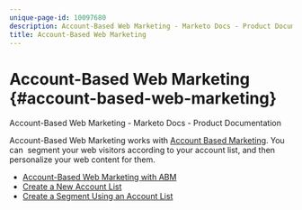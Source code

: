 ```yaml
---
unique-page-id: 10097680
description: Account-Based Web Marketing - Marketo Docs - Product Documentation
title: Account-Based Web Marketing
---
```


# Account-Based Web Marketing {#account-based-web-marketing}

Account-Based Web Marketing - Marketo Docs - Product Documentation

Account-Based Web Marketing works with [Account Based Marketing](../../../welcome-to-marketo-docs/product-docs/account-based-marketing.md). You can &nbsp;segment your web visitors according to your account list, and then personalize your web content for them. &nbsp;

* [Account-Based Web Marketing with ABM](account-based-web-marketing/account-based-web-marketing-with-abm.md)
* [Create a New Account List](account-based-web-marketing/create-a-new-account-list.md)
* [Create a Segment Using an Account List](account-based-web-marketing/create-a-segment-using-an-account-list.md)

